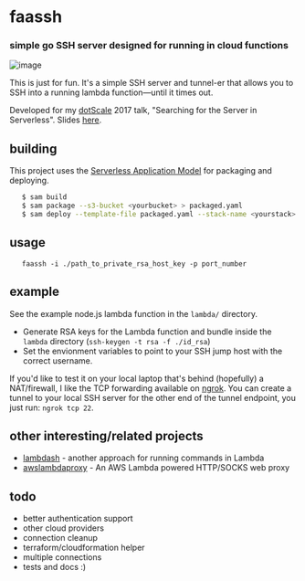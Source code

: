# faassh
### simple go SSH server designed for running in cloud functions

![image](https://cloud.githubusercontent.com/assets/27153/25602411/819d0b02-2ea8-11e7-9f64-157226b2d4cb.png)

This is just for fun. It's a simple SSH server and tunnel-er that allows you to SSH into a running lambda function—until it times out.

Developed for my [dotScale](https://dotscale.io) 2017 talk, "Searching for the Server in Serverless". Slides [here](http://speakerdeck.com/smithclay/searching-for-the-server-in-serverless).

## building

This project uses the [Serverless Application Model](https://aws.amazon.com/serverless/sam/) for packaging and deploying.

```sh
   $ sam build
   $ sam package --s3-bucket <yourbucket> > packaged.yaml
   $ sam deploy --template-file packaged.yaml --stack-name <yourstack> --capabilities CAPABILITY_IAM
```

## usage

```
   faassh -i ./path_to_private_rsa_host_key -p port_number
```

## example

See the example node.js lambda function in the `lambda/` directory.

* Generate RSA keys for the Lambda function and bundle inside the `lambda` directory (`ssh-keygen -t rsa -f ./id_rsa`)
* Set the envionment variables to point to your SSH jump host with the correct username.

If you'd like to test it on your local laptop that's behind (hopefully) a NAT/firewall, I like the TCP forwarding available on [ngrok](https://ngrok.com/). You can create a tunnel to your local SSH server for the other end of the tunnel endpoint, you just run: `ngrok tcp 22`.

## other interesting/related projects

* [lambdash](https://github.com/alestic/lambdash) - another approach for running commands in Lambda
* [awslambdaproxy](https://github.com/dan-v/awslambdaproxy) - An AWS Lambda powered HTTP/SOCKS web proxy

## todo

- better authentication support
- other cloud providers
- connection cleanup
- terraform/cloudformation helper
- multiple connections
- tests and docs :)
